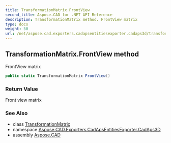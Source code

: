 ```yaml
---
title: TransformationMatrix.FrontView
second_title: Aspose.CAD for .NET API Reference
description: TransformationMatrix method. FrontView matrix
type: docs
weight: 50
url: /net/aspose.cad.exporters.cadapsentitiesexporter.cadaps3d/transformationmatrix/frontview/
---
```

## TransformationMatrix.FrontView method

FrontView matrix

```csharp
public static TransformationMatrix FrontView()
```

### Return Value

Front view matrix

### See Also

* class [TransformationMatrix](../)
* namespace [Aspose.CAD.Exporters.CadApsEntitiesExporter.CadAps3D](../../transformationmatrix/)
* assembly [Aspose.CAD](../../../)


